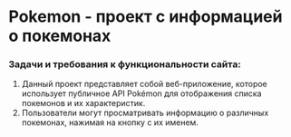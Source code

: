 # Pokemon - проект с информацией о покемонах
### Задачи и требования к функциональности сайта:
1) Данный проект представляет собой веб-приложение, которое использует публичное API Pokémon для отображения списка покемонов и их характеристик. 
2) Пользователи могут просматривать информацию о различных покемонах, нажимая на кнопку с их именем.
